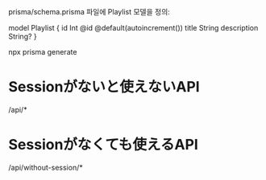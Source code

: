 prisma/schema.prisma 파일에 Playlist 모델을 정의:

model Playlist {
  id          Int     @id @default(autoincrement())
  title       String
  description String?
}


npx prisma generate


# Sessionがないと使えないAPI
/api/*

# Sessionがなくても使えるAPI
/api/without-session/*